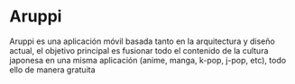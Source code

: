 # Aruppi
Aruppi es una aplicación móvil basada tanto en la arquitectura y diseño actual, el objetivo principal es fusionar todo el contenido de la cultura japonesa en una misma aplicación (anime, manga, k-pop, j-pop, etc), todo ello de manera gratuita
